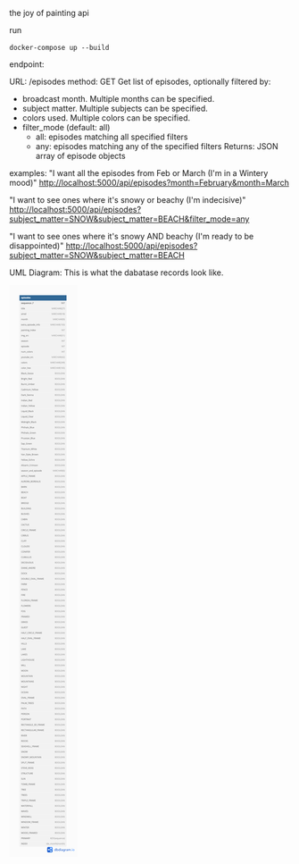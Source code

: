 the joy of painting api

run
```
docker-compose up --build
```

endpoint:

URL: /episodes
method: GET
Get list of episodes, optionally filtered by:
- broadcast month. Multiple months can be specified.
- subject matter. Multiple subjects can be specified.
- colors used. Multiple colors can be specified.
- filter_mode (default: all)
    - all: episodes matching all specified filters
    - any: episodes matching any of the specified filters
Returns: JSON array of episode objects

examples:
"I want all the episodes from Feb or March (I'm in a Wintery mood)"
[http://localhost:5000/api/episodes?month=February&month=March](http://localhost:5000/api/episodes?month=February&month=March)

"I want to see ones where it's snowy or beachy (I'm indecisive)"
[http://localhost:5000/api/episodes?subject_matter=SNOW&subject_matter=BEACH&filter_mode=any](http://localhost:5000/api/episodes?subject_matter=SNOW&subject_matter=BEACH&filter_mode=any)

"I want to see ones where it's snowy AND beachy (I'm ready to be disappointed)"
[http://localhost:5000/api/episodes?subject_matter=SNOW&subject_matter=BEACH](http://localhost:5000/api/episodes?subject_matter=SNOW&subject_matter=BEACH)

UML Diagram:
This is what the dabatase records look like.

![UML representation of 'episodes' table record](https://github.com/wdmd2022/holbertonschool-the-joy-of-painting-api/blob/4041a92f50a489ec25ab40ffe1048766815e0f6b/uml.png)
